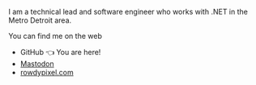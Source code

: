 I am a technical lead and software engineer who works with .NET in the Metro Detroit area.

You can find me on the web
- GitHub 👈 You are here!
- <a rel="me" href="https://hachyderm.io/rowdypixel">Mastodon</a>
- <a href="https://rowdypixel.com/">rowdypixel.com</a>
